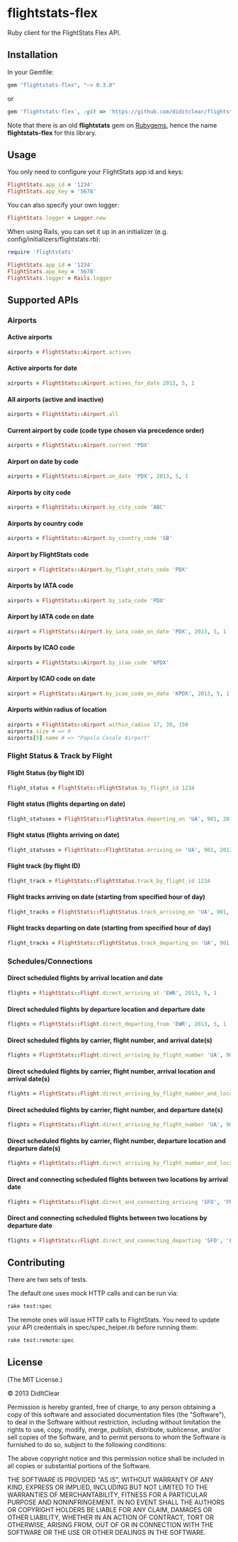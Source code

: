 flightstats-flex
================

Ruby client for the FlightStats Flex API.

## Installation

In your Gemfile:

```ruby
gem "flightstats-flex", "~> 0.3.0"
```

or

```ruby
gem 'flightstats-flex', :git => 'https://github.com/diditclear/flightstats-client-ruby'
```

Note that there is an old **flightstats** gem on [Rubygems](http://rubygems.org/gems/flightstats), hence the name **flightstats-flex** for this library.

## Usage

You only need to configure your FlightStats app id and keys:

```ruby
FlightStats.app_id = '1234'
FlightStats.app_key = '5678'
```

You can also specify your own logger:

```ruby
FlightStats.logger = Logger.new
```

When using Rails, you can set it up in an initializer (e.g. config/initializers/flightstats.rb):

```ruby
require 'flightstats'

FlightStats.app_id = '1234'
FlightStats.app_key = '5678'
FlightStats.logger = Rails.logger
```

## Supported APIs

### Airports

#### Active airports

```ruby
airports = FlightStats::Airport.actives
```

#### Active airports for date

```ruby
airports = FlightStats::Airport.actives_for_date 2013, 5, 1
```

#### All airports (active and inactive)

```ruby
airports = FlightStats::Airport.all
```

#### Current airport by code (code type chosen via precedence order)

```ruby
airports = FlightStats::Airport.current 'PDX'
```

#### Airport on date by code

```ruby
airports = FlightStats::Airport.on_date 'PDX', 2013, 5, 1
```

#### Airports by city code

```ruby
airports = FlightStats::Airport.by_city_code 'ABC'
```

#### Airports by country code

```ruby
airports = FlightStats::Airport.by_country_code 'GB'
```

#### Airport by FlightStats code

```ruby
airport = FlightStats::Airport.by_flight_stats_code 'PDX'
```

#### Airports by IATA code

```ruby
airports = FlightStats::Airport.by_iata_code 'PDX'
```

#### Airport by IATA code on date

```ruby
airport = FlightStats::Airport.by_iata_code_on_date 'PDX', 2013, 5, 1
```

#### Airports by ICAO code

```ruby
airports = FlightStats::Airport.by_icao_code 'KPDX'
```

#### Airport by ICAO code on date

```ruby
airport = FlightStats::Airport.by_icao_code_on_date 'KPDX', 2013, 5, 1
```

#### Airports within radius of location

```ruby
airports = FlightStats::Airport.within_radius 17, 39, 150
airports.size # => 9
airports[5].name # => "Papola Casale Airport"
```

### Flight Status & Track by Flight

#### Flight Status (by flight ID)

```ruby
flight_status = FlightStats::FlightStatus.by_flight_id 1234
```

#### Flight status (flights departing on date)

```ruby
flight_statuses = FlightStats::FlightStatus.departing_on 'UA', 901, 2013, 5, 1
```

#### Flight status (flights arriving on date)

```ruby
flight_statuses = FlightStats::FlightStatus.arriving_on 'UA', 901, 2013, 5, 1
```

#### Flight track (by flight ID)

```ruby
flight_track = FlightStats::FlightStatus.track_by_flight_id 1234
```

#### Flight tracks arriving on date (starting from specified hour of day)

```ruby
flight_tracks = FlightStats::FlightStatus.track_arriving_on 'UA', 901, 2013, 5, 1
```

#### Flight tracks departing on date (starting from specified hour of day)

```ruby
flight_tracks = FlightStats::FlightStatus.track_departing_on 'UA', 901, 2013, 5, 1
```


### Schedules/Connections

#### Direct scheduled flights by arrival location and date

```ruby
flights = FlightStats::Flight.direct_arriving_at 'EWR', 2013, 5, 1
```

#### Direct scheduled flights by departure location and departure date

```ruby
flights = FlightStats::Flight.direct_departing_from 'EWR', 2013, 5, 1
```

#### Direct scheduled flights by carrier, flight number, and arrival date(s)

```ruby
flights = FlightStats::Flight.direct_arriving_by_flight_number 'UA', 901, 2013, 5, 1
```

#### Direct scheduled flights by carrier, flight number, arrival location and arrival date(s)

```ruby
flights = FlightStats::Flight.direct_arriving_by_flight_number_and_location 'UA', 901, 'FRA', 2013, 5, 1
```

#### Direct scheduled flights by carrier, flight number, and departure date(s)

```ruby
flights = FlightStats::Flight.direct_arriving_by_flight_number 'UA', 901, 2013, 5, 1
```

#### Direct scheduled flights by carrier, flight number, departure location and departure date(s)

```ruby
flights = FlightStats::Flight.direct_arriving_by_flight_number_and_location 'UA', 901, 'FRA', 2013, 5, 1
```

####  Direct and connecting scheduled flights between two locations by arrival date

```ruby
flights = FlightStats::Flight.direct_and_connecting_arriving 'SFO', 'FRA', 2013, 5, 1
```

####  Direct and connecting scheduled flights between two locations by departure date

```ruby
flights = FlightStats::Flight.direct_and_connecting_departing 'SFO', 'FRA', 2013, 5, 1
```


## Contributing

There are two sets of tests.

The default one uses mock HTTP calls and can be run via:
```bash
rake test:spec
```

The remote ones will issue HTTP calls to FlightStats. You need to update your API credentials in spec/spec_helper.rb before running them:

```bash
rake test:remote:spec
```

## License

(The MIT License.)

© 2013 DidItClear

Permission is hereby granted, free of charge, to any person obtaining a copy
of this software and associated documentation files (the "Software"), to deal
in the Software without restriction, including without limitation the rights
to use, copy, modify, merge, publish, distribute, sublicense, and/or sell
copies of the Software, and to permit persons to whom the Software is
furnished to do so, subject to the following conditions:

The above copyright notice and this permission notice shall be included in all
copies or substantial portions of the Software.

THE SOFTWARE IS PROVIDED "AS IS", WITHOUT WARRANTY OF ANY KIND, EXPRESS OR
IMPLIED, INCLUDING BUT NOT LIMITED TO THE WARRANTIES OF MERCHANTABILITY,
FITNESS FOR A PARTICULAR PURPOSE AND NONINFRINGEMENT. IN NO EVENT SHALL THE
AUTHORS OR COPYRIGHT HOLDERS BE LIABLE FOR ANY CLAIM, DAMAGES OR OTHER
LIABILITY, WHETHER IN AN ACTION OF CONTRACT, TORT OR OTHERWISE, ARISING FROM,
OUT OF OR IN CONNECTION WITH THE SOFTWARE OR THE USE OR OTHER DEALINGS IN THE
SOFTWARE.
